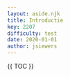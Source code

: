 ```yaml
---
layout: aside.njk
title: Introductie
key: 2207
difficulty: test
date: 2020-01-01
author: jsiewers
---
```



 

{{ TOC }}
